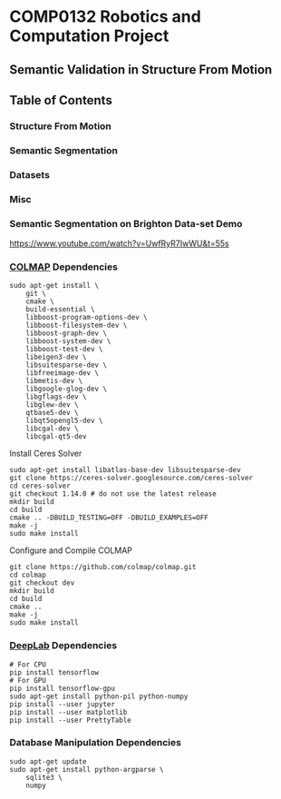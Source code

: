 # COMP0132 Robotics and Computation Project
## Semantic Validation in Structure From Motion

## Table of Contents
### Structure From Motion
### Semantic Segmentation
### Datasets
### Misc


### Semantic Segmentation on Brighton Data-set Demo
https://www.youtube.com/watch?v=UwfRyR7IwWU&t=55s



### [COLMAP](https://colmap.github.io/) Dependencies
```
sudo apt-get install \
    git \
    cmake \
    build-essential \
    libboost-program-options-dev \
    libboost-filesystem-dev \
    libboost-graph-dev \
    libboost-system-dev \
    libboost-test-dev \
    libeigen3-dev \
    libsuitesparse-dev \
    libfreeimage-dev \
    libmetis-dev \
    libgoogle-glog-dev \
    libgflags-dev \
    libglew-dev \
    qtbase5-dev \
    libqt5opengl5-dev \
    libcgal-dev \
    libcgal-qt5-dev
```
Install Ceres Solver
```
sudo apt-get install libatlas-base-dev libsuitesparse-dev
git clone https://ceres-solver.googlesource.com/ceres-solver
cd ceres-solver
git checkout 1.14.0 # do not use the latest release
mkdir build
cd build
cmake .. -DBUILD_TESTING=OFF -DBUILD_EXAMPLES=OFF
make -j
sudo make install
```
Configure and Compile COLMAP
```
git clone https://github.com/colmap/colmap.git
cd colmap
git checkout dev
mkdir build
cd build
cmake ..
make -j
sudo make install
```

### [DeepLab](https://github.com/tensorflow/models/tree/master/research/deeplab) Dependencies
```
# For CPU
pip install tensorflow
# For GPU
pip install tensorflow-gpu
sudo apt-get install python-pil python-numpy
pip install --user jupyter
pip install --user matplotlib
pip install --user PrettyTable
```
### Database Manipulation Dependencies
```
sudo apt-get update
sudo apt-get install python-argparse \
	sqlite3 \
	numpy

```

